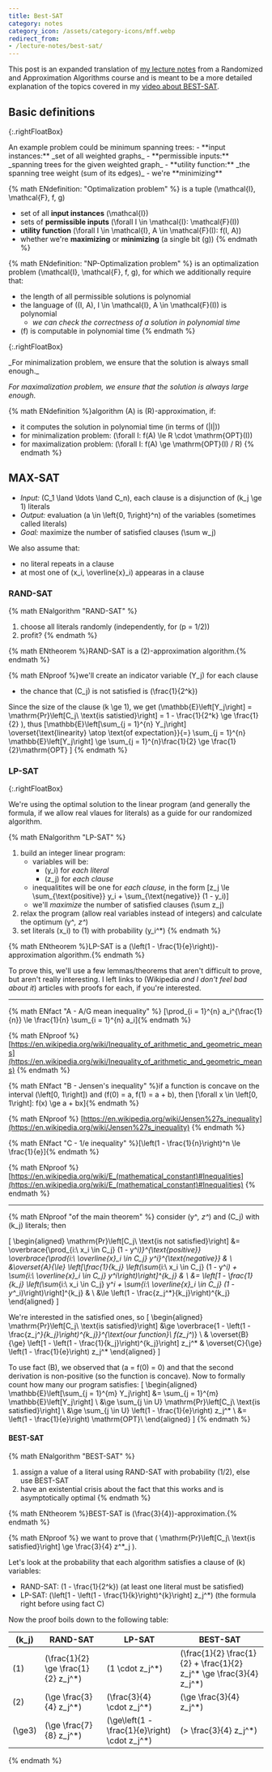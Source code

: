 ```yaml
---
title: Best-SAT
category: notes
category_icon: /assets/category-icons/mff.webp
redirect_from:
- /lecture-notes/best-sat/
---
```


This post is an expanded translation of [my lecture notes](https://slama.dev/poznámky-z-přednášky/aproximacni-algoritmy/) from a Randomized and Approximation Algorithms course and is meant to be a more detailed explanation of the topics covered in my [video about BEST-SAT](https://www.youtube.com/watch?v=OV82ab-C85w).

## Basic definitions

{:.rightFloatBox}
<div markdown="1">
An example problem could be minimum spanning trees:
- **input instances:** _set of all weighted graphs_
- **permissible inputs:** _spanning trees for the given weighted graph_
- **utility function:** _the spanning tree weight (sum of its edges)_
- we're **minimizing**
</div>

{% math ENdefinition: "Optimalization problem" %} is a tuple \(\mathcal{I}, \mathcal{F}, f, g\)
- set of all **input instances** \(\mathcal{I}\)
- sets of **permissible inputs** \(\forall I \in \mathcal{I}: \mathcal{F}(I)\)
- **utility function** \(\forall I \in \mathcal{I}, A \in \mathcal{F}(I): f(I, A)\)
- whether we're **maximizing** or **minimizing** (a single bit \(g\))
{% endmath %}

{% math ENdefinition: "NP-Optimalization problem" %} is an optimalization problem \(\mathcal{I}, \mathcal{F}, f, g\), for which we additionally require that:
- the length of all permissible solutions is polynomial
- the language of \((I, A), I \in \mathcal{I}, A \in \mathcal{F}(I)\) is polynomial
	- _we can check the correctness of a solution in polynomial time_
- \(f\) is computable in polynomial time
{% endmath %}

{:.rightFloatBox}
<div markdown="1">
_For minimalization problem, we ensure that the solution is always small enough._

_For maximalization problem, we ensure that the solution is always large enough._
</div>

{% math ENdefinition %}algorithm \(A\) is \(R\)-approximation, if:
- it computes the solution in polynomial time (in terms of \(|I|\))
- for minimalization problem: \(\forall I: f(A) \le R \cdot \mathrm{OPT}(I)\)
- for maximalization problem: \(\forall I: f(A) \ge \mathrm{OPT}(I) / R\)
{% endmath %}

## MAX-SAT
- _Input:_ \(C_1 \land \ldots \land C_n\), each clause is a disjunction of \(k_j \ge 1\) literals
- _Output:_ evaluation \(a \in \left\{0, 1\right\}^n\) of the variables (sometimes called literals)
- _Goal:_ maximize the number of satisfied clauses \(\sum w_j\)

We also assume that:
- no literal repeats in a clause
- at most one of \(x_i, \overline{x}_i\) appearas in a clause

### RAND-SAT
{% math ENalgorithm "RAND-SAT" %}
1. choose all literals randomly (independently, for \(p = 1/2\))
2. profit?
{% endmath %}

{% math ENtheorem %}RAND-SAT is a \(2\)-approximation algorithm.{% endmath %}

{% math ENproof %}we'll create an indicator variable \(Y_j\) for each clause
- the chance that \(C_j\) is not satisfied is \(\frac{1}{2^k}\)

Since the size of the clause \(k \ge 1\), we get \(\mathbb{E}\left[Y_j\right] = \mathrm{Pr}\left[C_j\ \text{is satistied}\right] = 1 - \frac{1}{2^k} \ge \frac{1}{2} \), thus
\[\mathbb{E}\left[\sum_{j = 1}^{n} Y_j\right] \overset{\text{linearity} \atop \text{of expectation}}{=} \sum_{j = 1}^{n} \mathbb{E}\left[Y_j\right] \ge \sum_{j = 1}^{n}\frac{1}{2} \ge \frac{1}{2}\mathrm{OPT} \]
{% endmath %}

### LP-SAT

{:.rightFloatBox}
<div markdown="1">
We're using the optimal solution to the linear program (and generally the formula, if we allow real vlaues for literals) as a guide for our randomized algorithm.
</div>

{% math ENalgorithm "LP-SAT" %}
1. build an integer linear program:
	- variables will be:
		- \(y_i\) for _each literal_
		- \(z_j\) for _each clause_
	- inequalitites will be one for _each clause,_ in the form \[z_j \le \sum_{\text{positive}} y_i + \sum_{\text{negative}} (1 - y_i)\]
	- we'll _maximize_  the number of satisfied clauses \(\sum z_j\)
3. relax the program (allow real variables instead of integers) and calculate the optimum \(y^*, z^*\)
4. set literals \(x_i\) to \(1\) with probability \(y_i^*\)
{% endmath %}

{% math ENtheorem %}LP-SAT is a \(\left(1 - \frac{1}{e}\right)\)-approximation algorithm.{% endmath %}

To prove this, we'll use a few lemmas/theorems that aren't difficult to prove, but aren't really interesting. I left links to (Wikipedia _and I don't feel bad about it_) articles with proofs for each, if you're interested.

---

{% math ENfact "A - A/G mean inequality" %} \[\prod_{i = 1}^{n} a_i^{\frac{1}{n}} \le \frac{1}{n} \sum_{i = 1}^{n} a_i\]{% endmath %}

{% math ENproof %} [https://en.wikipedia.org/wiki/Inequality_of_arithmetic_and_geometric_means](https://en.wikipedia.org/wiki/Inequality_of_arithmetic_and_geometric_means)
{% endmath %}


{% math ENfact "B - Jensen's inequality" %}if a function is concave on the interval \(\left[0, 1\right]\) and \(f(0) = a, f(1) = a + b\), then \[\forall x \in \left[0, 1\right]: f(x) \ge a + bx\]{% endmath %}

{% math ENproof %} [https://en.wikipedia.org/wiki/Jensen%27s_inequality](https://en.wikipedia.org/wiki/Jensen%27s_inequality)
{% endmath %}


{% math ENfact "C - 1/e inequality" %}\[\left(1 - \frac{1}{n}\right)^n \le \frac{1}{e}\]{% endmath %}

{% math ENproof %} [https://en.wikipedia.org/wiki/E_(mathematical_constant)#Inequalities](https://en.wikipedia.org/wiki/E_(mathematical_constant)#Inequalities)
{% endmath %}

---

{% math ENproof "of the main theorem" %} consider \(y^*, z^*\) and \(C_j\) with \(k_j\) literals; then

\[
\begin{aligned}
	\mathrm{Pr}\left[C_j\ \text{is not satisfied}\right] &= \overbrace{\prod_{i:\ x_i \in C_j} (1 - y^*_i)}^{\text{positive}} \overbrace{\prod_{i:\ \overline{x}_i \in C_j} y^*_i}^{\text{negative}} & \\
	&\overset{A}{\le} \left[\frac{1}{k_j} \left(\sum_{i:\ x_i \in C_j} (1 - y^*_i) + \sum_{i:\ \overline{x}_i \in C_j} y^*_i\right)\right]^{k_j} & \\
	&= \left[1 - \frac{1}{k_j} \left(\sum_{i:\ x_i \in C_j} y^*_i + \sum_{i:\ \overline{x}_i \in C_j} (1 - y^*_i)\right)\right]^{k_j} & \\
	&\le \left(1 - \frac{z_j^*}{k_j}\right)^{k_j}
\end{aligned}
\]

We're interested in the satisfied ones, so
\[
\begin{aligned}
	\mathrm{Pr}\left[C_j\ \text{is satisfied}\right] &\ge \overbrace{1 - \left(1 - \frac{z_j^*}{k_j}\right)^{k_j}}^{\text{our function}\ f(z_j^*)} \\
	& \overset{B}{\ge} \left[1 - \left(1 - \frac{1}{k_j}\right)^{k_j}\right] z_j^*
	& \overset{C}{\ge} \left(1 - \frac{1}{e}\right) z_j^*
\end{aligned}
\]

To use fact \(B\), we observed that \(a = f(0) = 0\) and that the second derivation is non-positive (so the function is concave). Now to formally count how many our program satisfies:
\[
\begin{aligned}
	\mathbb{E}\left[\sum_{j = 1}^{m} Y_j\right] &= \sum_{j = 1}^{m} \mathbb{E}\left[Y_j\right] \\
	&\ge \sum_{j \in U} \mathrm{Pr}\left[C_j\ \text{is satisfied}\right] \\
	&\ge \sum_{j \in U} \left(1 - \frac{1}{e}\right) z_j^* \\
	&= \left(1 - \frac{1}{e}\right) \mathrm{OPT}\\
\end{aligned}
\]
{% endmath %}

#### BEST-SAT
{% math ENalgorithm "BEST-SAT" %}
1. assign a value of a literal using RAND-SAT with probability \(1/2\), else use BEST-SAT
2. have an existential crisis about the fact that this works and is asymptotically optimal
{% endmath %}

{% math ENtheorem %}BEST-SAT is \(\frac{3}{4}\)-approximation.{% endmath %}

{% math ENproof %} we want to prove that \( \mathrm{Pr}\left[C_j\ \text{is satisfied}\right] \ge \frac{3}{4} z^*_j \).

Let's look at the probability that each algorithm satisfies a clause of \(k\) variables:
- RAND-SAT: \(1 - \frac{1}{2^k}\) (at least one literal must be satisfied)
- LP-SAT: \(\left[1 - \left(1 - \frac{1}{k}\right)^{k}\right] z_j^*\) (the formula right before using fact C)

Now the proof boils down to the following table:

| \(k_j\) | RAND-SAT                              | LP-SAT                                       | BEST-SAT                                                              |
| ---     | ---                                   | ---                                          | ---                                                                   |
| \(1\)   | \(\frac{1}{2} \ge \frac{1}{2} z_j^*\) | \(1 \cdot z_j^*\)                            | \(\frac{1}{2} \frac{1}{2} + \frac{1}{2} z_j^* \ge \frac{3}{4} z_j^*\) |
| \(2\)   | \(\ge \frac{3}{4} z_j^*\)             | \(\frac{3}{4} \cdot z_j^*\)                  | \(\ge \frac{3}{4} z_j^*\)                                             |
| \(\ge3\)   | \(\ge \frac{7}{8} z_j^*\)             | \(\ge\left(1 - \frac{1}{e}\right) \cdot z_j^*\) | \(> \frac{3}{4} z_j^*\)                                               |
{% endmath %}
